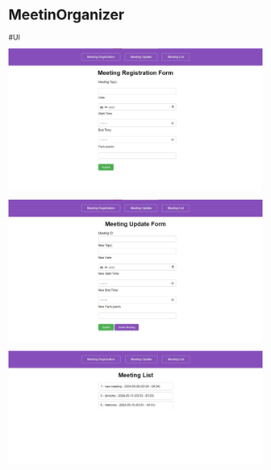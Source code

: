 # MeetinOrganizer
 
#UI

![](UI_pictures/Meeting_register_page.jpg)

![](UI_pictures/meeting_update_page.jpg)

![](UI_pictures/Meeting_list.jpg)




